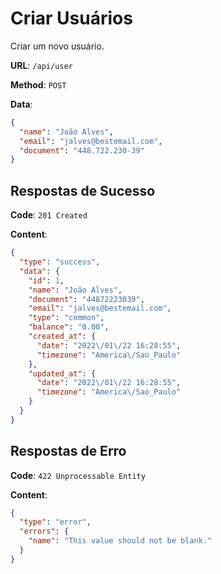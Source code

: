 # Criar Usuários

Criar um novo usuário.

**URL**: `/api/user`

**Method**: `POST`

**Data**:

```json
{
  "name": "João Alves",
  "email": "jalves@bestemail.com",
  "document": "448.722.230-39"
}
```

## Respostas de Sucesso

**Code**: `201 Created`

**Content**:

```json
{
  "type": "success",
  "data": {
    "id": 1,
    "name": "João Alves",
    "document": "44872223039",
    "email": "jalves@bestemail.com",
    "type": "common",
    "balance": "0.00",
    "created_at": {
      "date": "2022\/01\/22 16:28:55",
      "timezone": "America\/Sao_Paulo"
    },
    "updated_at": {
      "date": "2022\/01\/22 16:28:55",
      "timezone": "America\/Sao_Paulo"
    }
  }
}
```

## Respostas de Erro

**Code**: `422 Unprocessable Entity`

**Content**:

```json
{
  "type": "error",
  "errors": {
    "name": "This value should not be blank."
  }
}
```